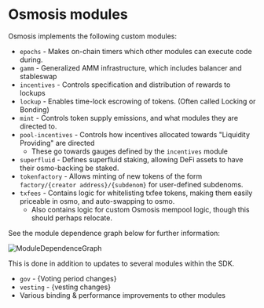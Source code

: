 # Osmosis modules

Osmosis implements the following custom modules:
* `epochs` - Makes on-chain timers which other modules can execute code during.
* `gamm` - Generalized AMM infrastructure, which includes balancer and stableswap
* `incentives` - Controls specification and distribution of rewards to lockups
* `lockup` - Enables time-lock escrowing of tokens. (Often called Locking or Bonding)
* `mint` - Controls token supply emissions, and what modules they are directed to.
* `pool-incentives` - Controls how incentives allocated towards "Liquidity Providing" are directed
  * These go towards gauges defined by the `incentives` module
* `superfluid` - Defines superfluid staking, allowing DeFi assets to have their osmo-backing be staked.
* `tokenfactory` - Allows minting of new tokens of the form `factory/{creator address}/{subdenom}` for user-defined subdenoms. 
* `txfees` - Contains logic for whitelisting txfee tokens, making them easily priceable in osmo, and auto-swapping to osmo.
  * Also contains logic for custom Osmosis mempool logic, though this should perhaps relocate.

See the module dependence graph below for further information:

![ModuleDependenceGraph](https://user-images.githubusercontent.com/76530366/174679956-4f515bb4-fcba-42e1-8ba2-0acb1cc8a203.png)

This is done in addition to updates to several modules within the SDK.

* `gov` - {Voting period changes}
* `vesting` - {vesting changes}
* Various binding & performance improvements to other modules

